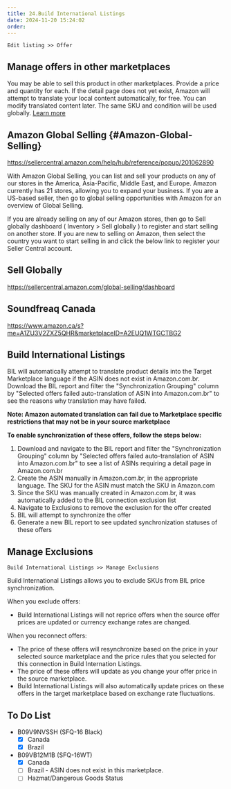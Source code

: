 ```yaml
---
title: 24.Build International Listings
date: 2024-11-20 15:24:02
order: 
---
```


`Edit listing >> Offer`

## Manage offers in other marketplaces

You may be able to sell this product in other marketplaces. Provide a price and quantity for each. If the detail page does not yet exist, Amazon will attempt to translate your local content automatically, for free. You can modify translated content later. The same SKU and condition will be used globally. [Learn more](#Amazon-Global-Selling)

## Amazon Global Selling {#Amazon-Global-Selling}

https://sellercentral.amazon.com/help/hub/reference/popup/201062890

With Amazon Global Selling, you can list and sell your products on any of our stores in the America, Asia-Pacific, Middle East, and Europe. Amazon currently has 21 stores, allowing you to expand your business. If you are a US-based seller, then go to global selling opportunities with Amazon for an overview of Global Selling.

If you are already selling on any of our Amazon stores, then go to Sell globally dashboard ( Inventory > Sell globally ) to register and start selling on another store. If you are new to selling on Amazon, then select the country you want to start selling in and click the below link to register your Seller Central account.

## Sell Globally

https://sellercentral.amazon.com/global-selling/dashboard

## Soundfreaq Canada

https://www.amazon.ca/s?me=A1ZU3V2ZXZ5QHR&marketplaceID=A2EUQ1WTGCTBG2

## Build International Listings

BIL will automatically attempt to translate product details into the Target Marketplace language if the ASIN does not exist in Amazon.com.br. Download the BIL report and filter the "Synchronization Grouping" column by "Selected offers failed auto-translation of ASIN into Amazon.com.br" to see the reasons why translation may have failed.

**Note: Amazon automated translation can fail due to Marketplace specific restrictions that may not be in your source marketplace**

**To enable synchronization of these offers, follow the steps below:**

1. Download and navigate to the BIL report and filter the "Synchronization Grouping" column by "Selected offers failed auto-translation of ASIN into Amazon.com.br" to see a list of ASINs requiring a detail page in Amazon.com.br
2. Create the ASIN manually in Amazon.com.br, in the appropriate language. The SKU for the ASIN must match the SKU in Amazon.com
3. Since the SKU was manually created in Amazon.com.br, it was automatically added to the BIL connection exclusion list
4. Navigate to Exclusions to remove the exclusion for the offer created
5. BIL will attempt to synchronize the offer
6. Generate a new BIL report to see updated synchronization statuses of these offers

## Manage Exclusions

`Build International Listings >> Manage Exclusions`

Build International Listings allows you to exclude SKUs from BIL price synchronization.

When you exclude offers:

- Build International Listings will not reprice offers when the source offer prices are updated or currency exchange rates are changed.

When you reconnect offers:

- The price of these offers will resynchronize based on the price in your selected source marketplace and the price rules that you selected for this connection in Build Internation Listings.
- The price of these offers will update as you change your offer price in the source marketplace.
- Build International Listings will also automatically update prices on these offers in the target marketplace based on exchange rate fluctuations.

## To Do List

- B09V9NVSSH (SFQ-16 Black)
  - [x] Canada
  - [x] Brazil
- B09VB12M1B (SFQ-16WT)
  - [x] Canada
  - [ ] Brazil - ASIN does not exist in this marketplace.
  - [ ] Hazmat/Dangerous Goods Status

